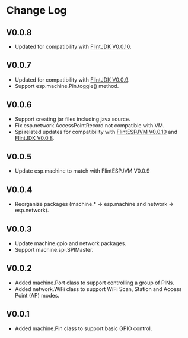 # Change Log
## V0.0.8
- Updated for compatibility with [FlintJDK V0.0.10](https://github.com/FlintVN/FlintJDK/releases/tag/V0.0.10).
## V0.0.7
- Updated for compatibility with [FlintJDK V0.0.9](https://github.com/FlintVN/FlintJDK/releases/tag/V0.0.9).
- Support esp.machine.Pin.toggle() method.
## V0.0.6
- Support creating jar files including java source.
- Fix esp.network.AccessPointRecord not compatible with VM.
- Spi related updates for compatibility with [FlintESPJVM V0.0.10](https://github.com/FlintVN/FlintESPJVM/releases/tag/V0.0.10) and [FlintJDK V0.0.8](https://github.com/FlintVN/FlintJDK/releases/tag/V0.0.8).
## V0.0.5
- Update esp.machine to match with FlintESPJVM V0.0.9
## V0.0.4
- Reorganize packages (machine.* -> esp.machine and network -> esp.network).
## V0.0.3
- Update machine.gpio and network packages.
- Support machine.spi.SPIMaster.
## V0.0.2
- Added machine.Port class to support controlling a group of PINs.
- Added network.WiFi class to support WiFi Scan, Station and Access Point (AP) modes.
## V0.0.1
- Added machine.Pin class to support basic GPIO control.